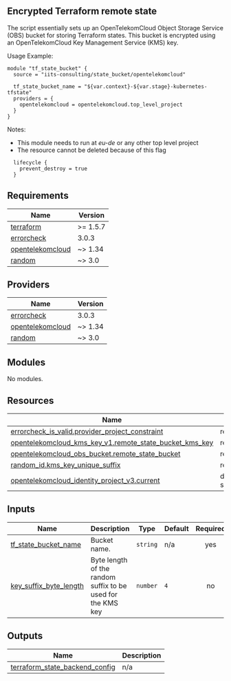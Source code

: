 ## Encrypted Terraform remote state

The script essentially sets up an OpenTelekomCloud Object Storage Service (OBS) bucket for storing Terraform states.
This bucket is encrypted using an OpenTelekomCloud Key Management Service (KMS) key.

Usage Example:

```hcl
module "tf_state_bucket" {
  source = "iits-consulting/state_bucket/opentelekomcloud"

  tf_state_bucket_name = "${var.context}-${var.stage}-kubernetes-tfstate"
  providers = {
    opentelekomcloud = opentelekomcloud.top_level_project
  }
}
```

Notes:

- This module needs to run at _eu-de_ or any other top level project
- The resource cannot be deleted because of this flag

```hcl
  lifecycle {
    prevent_destroy = true
  }
```

<!-- BEGIN_TF_DOCS -->
## Requirements

| Name | Version |
|------|---------|
| <a name="requirement_terraform"></a> [terraform](#requirement\_terraform) | >= 1.5.7 |
| <a name="requirement_errorcheck"></a> [errorcheck](#requirement\_errorcheck) | 3.0.3 |
| <a name="requirement_opentelekomcloud"></a> [opentelekomcloud](#requirement\_opentelekomcloud) | ~> 1.34 |
| <a name="requirement_random"></a> [random](#requirement\_random) | ~> 3.0 |

## Providers

| Name | Version |
|------|---------|
| <a name="provider_errorcheck"></a> [errorcheck](#provider\_errorcheck) | 3.0.3 |
| <a name="provider_opentelekomcloud"></a> [opentelekomcloud](#provider\_opentelekomcloud) | ~> 1.34 |
| <a name="provider_random"></a> [random](#provider\_random) | ~> 3.0 |

## Modules

No modules.

## Resources

| Name | Type |
|------|------|
| [errorcheck_is_valid.provider_project_constraint](https://registry.terraform.io/providers/iits-consulting/errorcheck/3.0.3/docs/resources/is_valid) | resource |
| [opentelekomcloud_kms_key_v1.remote_state_bucket_kms_key](https://registry.terraform.io/providers/opentelekomcloud/opentelekomcloud/latest/docs/resources/kms_key_v1) | resource |
| [opentelekomcloud_obs_bucket.remote_state_bucket](https://registry.terraform.io/providers/opentelekomcloud/opentelekomcloud/latest/docs/resources/obs_bucket) | resource |
| [random_id.kms_key_unique_suffix](https://registry.terraform.io/providers/hashicorp/random/latest/docs/resources/id) | resource |
| [opentelekomcloud_identity_project_v3.current](https://registry.terraform.io/providers/opentelekomcloud/opentelekomcloud/latest/docs/data-sources/identity_project_v3) | data source |

## Inputs

| Name | Description | Type | Default | Required |
|------|-------------|------|---------|:--------:|
| <a name="input_tf_state_bucket_name"></a> [tf\_state\_bucket\_name](#input\_tf\_state\_bucket\_name) | Bucket name. | `string` | n/a | yes |
| <a name="input_key_suffix_byte_length"></a> [key\_suffix\_byte\_length](#input\_key\_suffix\_byte\_length) | Byte length of the random suffix to be used for the KMS key | `number` | `4` | no |

## Outputs

| Name | Description |
|------|-------------|
| <a name="output_terraform_state_backend_config"></a> [terraform\_state\_backend\_config](#output\_terraform\_state\_backend\_config) | n/a |
<!-- END_TF_DOCS -->
